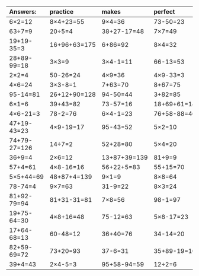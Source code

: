 | Answers: | practice | makes | perfect | ! |
| :--- | :--- | :--- | :--- | :--- |
| 6×2=12 | 8×4+23=55 | 9×4=36 | 73-50=23 | 36÷6=6 | 
| 63÷7=9 | 20÷5=4 | 38+27-17=48 | 7×7=49 | 87+45-60=72 | 
| 19+19-35=3 | 16+96+63=175 | 6+86=92 | 8×4=32 | 2×7+90=104 | 
| 28+89-99=18 | 3×3=9 | 3×4-1=11 | 66-13=53 | 6×7=42 | 
| 2×2=4 | 50-26=24 | 4×9=36 | 4×9-33=3 | 6×5+53=83 | 
| 4×6=24 | 3×3-8=1 | 7+63=70 | 8+67=75 | 8×6+62=110 | 
| 95-14=81 | 26+12+90=128 | 94-50=44 | 3+82=85 | 2×9+12=30 | 
| 6×1=6 | 39+43=82 | 73-57=16 | 18+69+61=148 | 2×7=14 | 
| 4×6-21=3 | 78-2=76 | 6×4-1=23 | 76+58-88=46 | 24÷4=6 | 
| 47+19-43=23 | 4×9-19=17 | 95-43=52 | 5×2=10 | 4×2=8 | 
| 74+79-27=126 | 14÷7=2 | 52+28=80 | 5×4=20 | 93-74=19 | 
| 36÷9=4 | 2×6=12 | 13+87+39=139 | 81÷9=9 | 88-10=78 | 
| 57+4=61 | 4×8-16=16 | 56+22+5=83 | 55+15=70 | 6+47=53 | 
| 5×5+44=69 | 48+87+4=139 | 9×1=9 | 8×8=64 | 71+87+66=224 | 
| 78-74=4 | 9×7=63 | 31-9=22 | 8×3=24 | 5×8=40 | 
| 81+92-79=94 | 81+31-31=81 | 7×8=56 | 98-1=97 | 1+28=29 | 
| 19+75-64=30 | 4×8+16=48 | 75-12=63 | 5×8-17=23 | 2×8=16 | 
| 17+64-68=13 | 60-48=12 | 36+40=76 | 34-14=20 | 4×7=28 | 
| 82+59-69=72 | 73+20=93 | 37-6=31 | 35+89-19=105 | 1×1=1 | 
| 39+4=43 | 2×4-5=3 | 95+58-94=59 | 12÷2=6 | 9×2=18 | 
